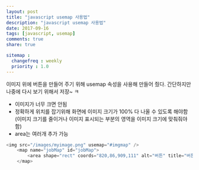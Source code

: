 ```yaml
---
layout: post
title: "javascript usemap 사용법"
description: "javascript usemap 사용법"
date: 2017-09-16
tags: [javascript, usemap]
comments: true
share: true

sitemap :
  changefreq : weekly
  priority : 1.0
---
```

이미지 위에 버튼을 만들어 주기 위해 usemap 속성을 사용해 만들어 줬다.
간단하지만 나중에 다시 보기 위해서 저장~ ㅋ

- 이미지가 너무 크면 안됨
- 정확하게 위치를 잡기위해 화면에 이미지 크기가 100% 다 나올 수 있도록 해야함
  (이미지 크기를 줄이거나 이미지 표시되는 부분의 영역을 이미지 크기에 맞춰줘야함)
- area는 여러개 추가 가능

```javascript
<img src="/images/myimage.png" usemap="#imgmap" />
	<map name="jobMap" id="jobMap">
    	<area shape="rect" coords="820,86,909,111" alt="버튼" title="버튼" onclick="window.open('http://www.naver.com');" href="#" />
    </map>
```
